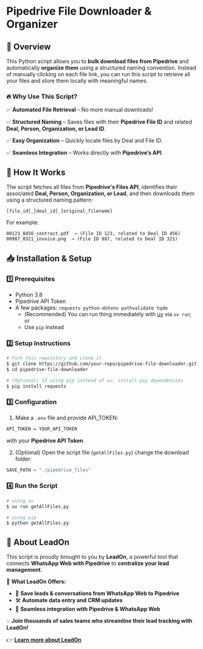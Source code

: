 # Pipedrive File Downloader & Organizer

## 🚀 Overview
This Python script allows you to **bulk download files from Pipedrive** and automatically **organize them** using a structured naming convention. Instead of manually clicking on each file link, you can run this script to retrieve all your files and store them locally with meaningful names.

### 🔥 Why Use This Script?
✅ **Automated File Retrieval** – No more manual downloads!

✅ **Structured Naming** – Saves files with their **Pipedrive File ID** and related **Deal, Person, Organization, or Lead ID**.  

✅ **Easy Organization** – Quickly locate files by Deal and File ID.

✅ **Seamless Integration** – Works directly with **Pipedrive’s API**.

## 📌 How It Works
The script fetches all files from **Pipedrive's Files API**, identifies their associated **Deal, Person, Organization, or Lead**, and then downloads them using a structured naming pattern:

```plaintext
[file_id]_[deal_id]_[original_filename]
```
For example:
```
00123_0456_contract.pdf  → (File ID 123, related to Deal ID 456)
00987_0321_invoice.png  → (File ID 987, related to Deal ID 321)
```

## 📥 Installation & Setup
### 1️⃣ Prerequisites
- Python 3.8
- Pipedrive API Token
- A few packages: `requests python-dotenv pathvalidate tqdm`
  - (Recommended) You can run thing immediately with [uv](https://github.com/astral-sh/uv) via `uv run`; or
  - Use `pip` instead

### 2️⃣ Setup Instructions
```bash
# Fork this repository and clone it
$ git clone https://github.com/your-repo/pipedrive-file-downloader.git
$ cd pipedrive-file-downloader

# (Optional) If using pip instead of uv, install pip dependencies
$ pip install requests
```

### 3️⃣ Configuration
1. Make a `.env` file and provide API_TOKEN:
```bash
API_TOKEN = YOUR_API_TOKEN
```
with your **Pipedrive API Token**.

2. (Optional) Open the script file (`getAllFiles.py`) change the download folder:
```python
SAVE_PATH = "./pipedrive_files"
```

### 4️⃣ Run the Script
```bash
# using uv
$ uv run getAllFiles.py

# using pip
$ python getAllFiles.py
```

## 📡 About LeadOn
This script is proudly brought to you by **LeadOn**, a powerful tool that connects **WhatsApp Web with Pipedrive** to **centralize your lead management**.

🚀 **What LeadOn Offers:**
- 📩 **Save leads & conversations from WhatsApp Web to Pipedrive**
- 🛠️ **Automate data entry and CRM updates**
- 🔗 **Seamless integration with Pipedrive & WhatsApp Web**

💡 **Join thousands of sales teams who streamline their lead tracking with LeadOn!**

👉 **[Learn more about LeadOn](https://lead-on.co/)**

